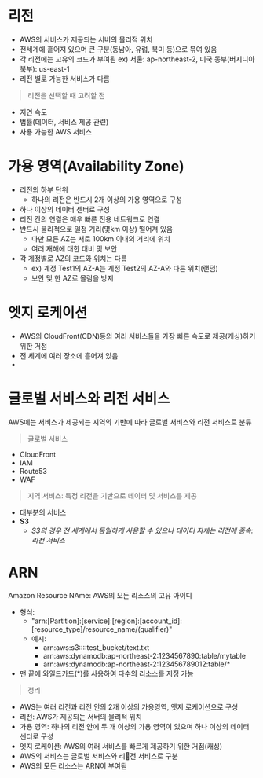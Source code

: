 # 리전

- AWS의 서비스가 제공되는 서버의 물리적 위치
- 전세계에 흩어져 있으며 큰 구분(동남아, 유럽, 북미 등)으로 묶여 있음
- 각 리전에는 고유의 코드가 부여됨 ex) 서울: ap-northeast-2, 미국 동부(버지니아 북부): us-east-1
- 리전 별로 가능한 서비스가 다름

> 리전을 선택할 때 고려할 점

- 지연 속도
- 법률(데이터, 서비스 제공 관련)
- 사용 가능한 AWS 서비스

# 가용 영역(Availability Zone)

- 리전의 하부 단위
	- 하나의 리전은 반드시 2개 이상의 가용 영역으로 구성
- 하나 이상의 데이터 센터로 구성
- 리전 간의 연결은 매우 빠른 전용 네트워크로 연결
- 반드시 물리적으로 일정 거리(몇km 이상) 떨어져 있음
	- 다만 모든 AZ는 서로 100km 이내의 거리에 위치
	- 여러 재해에 대한 대비 및 보안
- 각 계정별로 AZ의 코드와 위치는 다름
	- ex) 계정 Test1의 AZ-A는 계정 Test2의 AZ-A와 다른 위치(랜덤)
	- 보안 및 한 AZ로 몰림을 방지

# 엣지 로케이션

- AWS의 CloudFront(CDN)등의 여러 서비스들을 가장 빠른 속도로 제공(캐싱)하기 위한 거점
- 전 세계에 여러 장소에 흩어져 있음
- 

# 글로벌 서비스와 리전 서비스

AWS에는 서비스가 제공되는 지역의 기반에 따라 글로벌 서비스와 리전 서비스로 분류

> 글로벌 서비스

- CloudFront
- IAM
- Route53
- WAF

> 지역 서비스: 특정 리전을 기반으로 데이터 및 서비스를 제공

- 대부분의 서비스
- **S3**
	- *S3의 경우 전 세계에서 동일하게 사용할 수 있으나 데이터 자체는 리전에 종속: 리전 서비스*

# ARN

Amazon Resource NAme: AWS의 모든 리소스의 고유 아이디

- 형식:
	- "arn:\[Partition]:\[service]:\[region]:\[account_id]:\[resource_type]/resource_name/(qualifier)"
	- 예시:
		- arn:aws:s3::::test_bucket/text.txt
		- arn:aws:dynamodb:ap-northeast-2:1234567890:table/mytable
		- arn:aws:dynamodb:ap-northeast-2:123456789012:table/*
- 맨 끝에 와일드카드(\*)를 사용하여 다수의 리소스를 지정 가능

> 정리

- AWS는 여러 리전과 리전 안의 2개 이상의 가용영역, 엣지 로케이션으로 구성
- 리전: AWS가 제공되는 서버의 물리적 위치
- 가용 영역: 하나의 리전 안에 두 개 이상의 가용 영역이 있으며 하나 이상의 데이터 센터로 구성
- 엣지 로케이션: AWS의 여러 서비스를 빠르게 제공하기 위한 거점(캐싱)
- AWS의 서비스는 글로벌 서비스와 리전 서비스로 구분
- AWS의 모든 리소스는 ARN이 부여됨